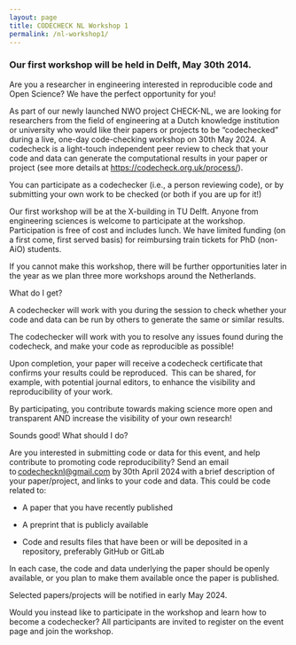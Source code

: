 ```yaml
---
layout: page
title: CODECHECK NL Workshop 1
permalink: /nl-workshop1/
---
```


### Our first workshop will be held in Delft, May 30th 2014.



Are you a researcher in engineering interested in reproducible code
and Open Science? We have the perfect opportunity for you! 
 
As part of our newly launched NWO project CHECK-NL, we are looking for
researchers from the field of engineering at a Dutch knowledge
institution or university who would like their papers or projects to
be “codechecked” during a live, one-day code-checking workshop on 30th
May 2024.  A codecheck is a light-touch independent peer review to
check that your code and data can generate the computational results
in your paper or project (see more details at
https://codecheck.org.uk/process/). 

You can participate as a codechecker (i.e., a person reviewing code),
or by submitting your own work to be checked (or both if you are up
for it!)

Our first workshop will be at the X-building in TU Delft. Anyone from
engineering sciences is welcome to participate at the
workshop. Participation is free of cost and includes lunch. We have
limited funding (on a first come, first served basis) for reimbursing
train tickets for PhD (non-AiO) students.

If you cannot make this workshop, there will be further opportunities
later in the year as we plan three more workshops around the
Netherlands.


What do I get?  

A codechecker will work with you during the session to check whether
your code and data can be run by others to generate the same or
similar results. 

The codechecker will work with you to resolve any issues found during
the codecheck, and make your code as reproducible as possible! 

Upon completion, your paper will receive a codecheck certificate that
confirms your results could be reproduced.  This can be shared, for
example, with potential journal editors, to enhance the visibility and
reproducibility of your work.  

By participating, you contribute towards making science more open and
transparent AND increase the visibility of your own research! 


Sounds good! What should I do?  

Are you interested in submitting code or data for this event, and help
contribute to promoting code reproducibility? Send an email
to codechecknl@gmail.com by 30th April 2024 with a brief description
of your paper/project, and links to your code and data. This could be
code related to: 

- A paper that you have recently published  

- A preprint that is publicly available  

- Code and results files that have been or will be deposited in a
repository, preferably GitHub or GitLab 

In each case, the code and data underlying the paper should be openly
available, or you plan to make them available once the paper is
published.

Selected papers/projects will be notified in early May 2024. 


Would you instead like to participate in the workshop and learn how to
become a codechecker? All participants are invited to register on the
event page and join the workshop.

